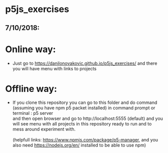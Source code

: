 # p5js_exercises

## 7/10/2018:<br>
# Online way:<br>
- Just go to https://danilonovakovic.github.io/p5js_exercises/ and there you will have menu with links to projects<br>

# Offline way:
- If you clone this repository you can go to this folder and do command (assuming you have npm p5 packet installed) in command prompt or terminal : p5 server <br>
and then open browser and go to http://localhost:5555 (default) and you will see menu with all projects in this repository ready to run and to mess around experiment with. <br><br>
(helpfull links: https://www.npmjs.com/package/p5-manager, and you also need https://nodejs.org/en/ installed to be able to use npm)
